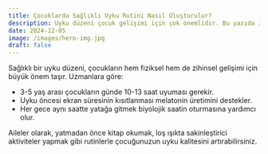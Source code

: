 ```yaml
---
title: Çocuklarda Sağlıklı Uyku Rutini Nasıl Oluşturulur?
description: Uyku düzeni çocuk gelişimi için çok önemlidir. Bu yazıda ideal bir uyku rutini oluşturmanın yollarını paylaşıyoruz.
date: 2024-12-05
image: /images/hero-img.jpg
draft: false
---
```


Sağlıklı bir uyku düzeni, çocukların hem fiziksel hem de zihinsel gelişimi için büyük önem taşır. Uzmanlara göre:

- 3-5 yaş arası çocukların günde 10-13 saat uyuması gerekir.
- Uyku öncesi ekran süresinin kısıtlanması melatonin üretimini destekler.
- Her gece aynı saatte yatağa gitmek biyolojik saatin oturmasına yardımcı olur.

Aileler olarak, yatmadan önce kitap okumak, loş ışıkta sakinleştirici aktiviteler yapmak gibi rutinlerle çocuğunuzun uyku kalitesini artırabilirsiniz.

